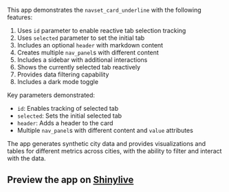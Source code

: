 This app demonstrates the `navset_card_underline` with the following features:

1. Uses `id` parameter to enable reactive tab selection tracking
2. Uses `selected` parameter to set the initial tab
3. Includes an optional `header` with markdown content
4. Creates multiple `nav_panel`s with different content
5. Includes a sidebar with additional interactions
6. Shows the currently selected tab reactively
7. Provides data filtering capability
8. Includes a dark mode toggle

Key parameters demonstrated:
- `id`: Enables tracking of selected tab
- `selected`: Sets the initial selected tab
- `header`: Adds a header to the card
- Multiple `nav_panel`s with different content and `value` attributes

The app generates synthetic city data and provides visualizations and tables for different metrics across cities, with the ability to filter and interact with the data.
## Preview the app on [Shinylive](https://shinylive.io/py/app/#h=0&code=NobwRAdghgtgpmAXAAjFADugdOgnmAGlQGMB7CAFzkqVQDMAnUmZAZwAsBLCXZTmdKQYVkDOFGIVOANzgAdCI2ZsuPLHAAe6Ma1Z8BQkd3QBXCkROciYiABM4DBf0HDk6KHah6vb204OuECYCvD4Q6P4uIjBQFOgANqQU8ZwARji4CUnIPgkUCgoAxMgA4tQOsXBsuJTscFLEyLaxUArhWAwetsxYrHBwtgAUACwATACUCsScUnB6ALzIwADkAHJwAO7IAJpCANbLRMsAMqR6AIIQAOZw8XOHyMsAwlzEUFekD8sAEqQmrBRyF8AArsUjUTgaZYAXQUuHEDAWS1GAAZUURUaMAIwYtGjXGjADMsIgRWQTzElRy1Vq9U4jQAIi0AGKdeAKex0ZA3CAVKgAfWmFFw-OaFCgg3GiAUyFlTRayEWwBJcuQdCEyCFvG4mpmnDm0ogqtV6oYyHhUDNOotiMNxvt8vFWAw6GoQxAModXueM1wyxQWoInq99uW2wR-vNCKDRpDoeBpFM8VinCBKHanTsPUztm4FEGAFYUcXi0QAJwlkvjGNx0MlBnAyMZrrZrp5wuVohYyvF6vB2uy54MfhVABKlSb2BzPRMEE4ppgg27KK7VZrA7lywAqryBIlcPBKJOOi2YFhZ-OhIv8chu5NY3GAL731ViCgmBhG9C2LBM8Ws2A4EGMUoHvDkuUWHk+TgQVfVFFpJQKCBigAZXqNx3iqRMpHIVgFEsHBMP5bDWEGfspGSOB5jkMBVigaQ+hEJ5LVsZAd3sBgUl5ZAGTgGBSBooh+zoTh4mTVI7nmAAVBgTHkCAwOQ8lKSoZAKDqZBoAY9C3gYVjZw4riqg2GZ2GQaRLVTf5NXIESrg-FNcIUEz1OQAitMYwUWP5AyHCMsiHz4WxqLAGJuH5Dz6kE2VinOWxc2uHIjQASQZNTSCaPjcIoTpVMpSQZCqVI4HYejU0cQK+juSQBhChMk0c0lCBi5BkrnKQoDE3gqrgGrWPFVJ+zqKAOPmAiYgYPZug2CAyLAQpiieX1kAAWXqYdiD0ABRLREly1MmvGFqAHl0Bw6B4mQYaOIUKV+2KeqTGTc7kCkqBBsClyzPc+j+XcXl4jmx7noO6KLPiOSQsEBrzr+jxbhou7AtVAABGwOJwRJ8mRuVOTcRMnsav6sclO1azyLA7I-IC7NYTgAC8qKXFdkAANnGF9ycTeDxUVJo6CwK4mBMdBUlwQYfWFZZxhWYHGphLB4A8RCcftaGeagTGkkGPZuGC5ZUktaX+y9CmKLuCXzlkTobmQOWXrF8lfWN1XjQpjRxNuCWlqlzm4wp3BPcB5Z7YOl2B3dho9lIphxXO+ZhgLP2QzNzgrnYCh+WTXA-nzZOvTfD8v3iChBeIOgVZNuU0bdBwsBA-lGEAqvZTx6HCdhgaLaRgdC8-fnBeF0Xxclv0ZZDgmQaBaFFfEWbxg6OZ6n5PXNErwLinrYFXve-svrczgsC0uGAbmrewc6yGaKuWx0BPhGwB7h0a7sOusmxr08Zvu-39Jlu3ZLpTNO1NBi0wZkzbsRB2b5wdN-DWfNbACyFn8Ye3tnbjy3grJW89-6qjgSBLW+ZdZ2HmAbI2MC1aAPNkBZYVsKi2y3sgR2Psx64LlO7IOaDfZsNlAHThyxMEUIAaXDQUcY5JEagnJOPC3BULThnLOUAc5mBVr3eoRdZGlyuOXdeXoX4Ywbk3dkrsv6335F3ICT84x9yNIgweKCxZcLHisTBM9sGSkXp5VeGhdFykWsOeAyBxyqTeh9VU+8frSHvoDGiFIRxBMqBfCGVEaLEACTBf6D8rHGn0W-LG-88ZpJHMTbW2TTaAKpmIUBac6aM3mMzKBHMZFFPgPAxYdjkEi0caPaWKw4mBOCXALBc9VG1haTBAhv9iH60NgwcO5M5GUUttbTCyl4mDKYbwFh8z-aAI9u9L2PShGqj4Qc4O-SxwTmOewvZYjBix0kYna5vC5Hp0ztnXOozrHqP7hTbRFdFJ6PRnXQxbJ5KfzgFycZ5j3rdzJt898-cOlD26ds8eFyElUGGcrBeOhl7eN8S1HcfEsgHmoCIUJe9TIHyPr9TJMSwDEr3KQMllAklXzALOEl+5DyZ3pYjeFOTgUMEIQUyFbldykt5SUvOgryml0qTTGp4D6mQLZk012qouXMtZZnECCCkEopHmilYTKpXkuxTgzVcptXmsoBrQhOs9akNmTslOiyLa0JWbbM1PLyWYqKls9BMiOFnKcW6+VWBA5hu3JKv1lAA3IEGAAUnGBGh0kd6TR3uRI+OTyQ2vIUR8lRzzRA-OLlonRgLn7Cvri0RuYKxVcltfGzOFi-7WtlDYgenTUFHNNXGllvLLUeLxZnAlilUKcHsLMtUGoRq5nOp1PglAKgFSchACJh86YzstB2rVh9jBmH5D1SQAUvSpLgiJEuDhor-xosyUSVAzQsLva7YgYJ6RzHmMAGi5wxI0WhMgAA1LqWYeFArJ37ARI9erLR7H5Pxewgxp0hWaJNRDpB7CIyQsUBknBWAJCUWpDSxAPw2GSN1W4vUqD9V3kEQ+7ACxzTQtVWjO9UjSkfgoXJIqqCiI5OK09tGYWpH3XKbtdBYnkf9QNFAIBYOKygOFSKedHw0Vw8gU6S74goF4vxCAAJcpVHylIWQaon0OG4FcHjpnCpYDePEYggmuTXufQMDW4nZTzhXaYUuWpG6WYYJKRUiw-0AaQP-btiD+zRboMARBfTnZAfmIsRTAW3MOElNCMAj4iDgGgPAWgYAxAAEdLBiF5awLAFBRHNTAGQVdNAUBgAUDEOIWMUgfSCCEBQ-1mgQZkbl6EQA)
